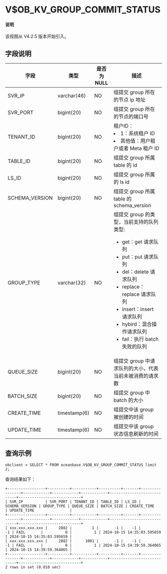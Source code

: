 # V$OB_KV_GROUP_COMMIT_STATUS

<main id="notice" type='explain'>
  <h4>说明</h4>
  <p>该视图从 V4.2.5 版本开始引入。</p>
</main>

## 字段说明

| **字段** | **类型** | **是否为 NULL** | **描述** |
| --- | --- | --- | --- |
| SVR_IP | varchar(46) | NO | 组提交 group 所在的节点 ip 地址 |
| SVR_PORT | bigint(20) | NO | 组提交 group 所在的节点的端口号 |
| TENANT_ID | bigint(20) | NO | 租户ID： <li> 1：系统租户 ID <li>其他值：用户租户或者 Meta 租户 ID |
| TABLE_ID | bigint(20) | NO | 组提交 group 所属 table 的 id |
| LS_ID | bigint(20) | NO | 组提交 group 所属的 ls id |
| SCHEMA_VERSION | bigint(20) | NO |  组提交 group 所属 table 的 schema_version |
| GROUP_TYPE | varchar(32) | NO | 组提交 group 的类型，当前支持的队列类型: <ul><li> get：get 请求队列 </li><li>put：put 请求队列 </li><li>del：delete 请求队列 </li><li>replace：replace 请求队列 </li><li>insert：insert 请求队列 </li><li>hybird：混合操作请求队列 </li><li>fail：执行 batch 失败的队列 </li></ul>  |
| QUEUE_SIZE | bigint(20) | NO | 组提交 group 中请求队列的大小，代表当前未被消费的请求数 |
| BATCH_SIZE | bigint(20) | NO | 组提交 group 中 batch 的大小 |
| CREATE_TIME | timestamp(6) | NO  | 组提交中该 group 被创建的时间  |
| UPDATE_TIME | timestamp(6) | NO  | 组提交中该 group 状态信息刷新的时间  |

## 查询示例

```shell
obclient > SELECT * FROM oceanbase.V$OB_KV_GROUP_COMMIT_STATUS limit 2;
```

查询结果如下：

```shell
+-----------------+----------+-----------+----------+-------+----------------+------------+------------+------------+----------------------------+----------------------------+
| SVR_IP          | SVR_PORT | TENANT_ID | TABLE_ID | LS_ID | SCHEMA_VERSION | GROUP_TYPE | QUEUE_SIZE | BATCH_SIZE | CREATE_TIME                | UPDATE_TIME                |
+-----------------+----------+-----------+----------+-------+----------------+------------+------------+------------+----------------------------+----------------------------+
| xxx.xxx.xxx.xxx |     2882 |         1 |       -1 |    -1 |             -1 | FAIL       |          0 |          1 | 2024-10-15 14:35:03.595659 | 2024-10-15 14:35:03.595659 |
| xxx.xxx.xxx.xxx |     2882 |      1001 |       -1 |    -1 |             -1 | FAIL       |          0 |          1 | 2024-10-15 14:39:59.364065 | 2024-10-15 14:39:59.364065 |
+-----------------+----------+-----------+----------+-------+----------------+------------+------------+------------+----------------------------+----------------------------+
2 rows in set (0.010 sec)
```
